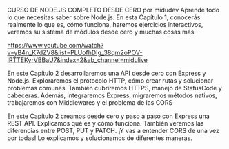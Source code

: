 CURSO DE NODE.JS COMPLETO DESDE CERO por midudev
Aprende todo lo que necesitas saber sobre Node.js. En esta Capítulo 1, conocerás realmente lo que es, cómo funciona, haremos ejercicios interactivos, veremos su sistema de módulos desde cero y muchas cosas más

https://www.youtube.com/watch?v=yB4n_K7dZV8&list=PLUofhDIg_38qm2oPOV-IRTTEKyrVBBaU7&index=2&ab_channel=midulive


En este Capítulo 2 desarrollaremos una API desde cero con  Express y Node.js. Exploraremos el protocolo HTTP, cómo crear rutas y solucionar problemas comunes. También cubriremos HTTPS, manejo de StatusCode y cabeceras. Además, integraremos Express, migraremos métodos nativos, trabajaremos con Middlewares y el problema de las CORS



En este Capítulo 2 creamos desde cero y paso a paso con Express una REST API. Explicamos qué es y cómo funciona. También veremos las diferencias entre POST, PUT y PATCH.
¡Y vas a entender CORS de una vez por todas! Lo explicamos y solucionamos de diferentes maneras.